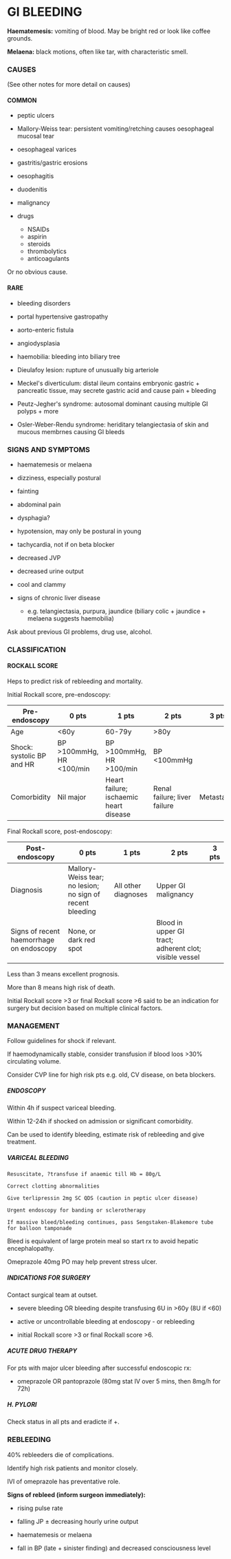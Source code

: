 # GI BLEEDING

**Haematemesis:** vomiting of blood. May be bright red or look like coffee grounds.

**Melaena:** black motions, often like tar, with characteristic smell.

### CAUSES

(See other notes for more detail on causes)

#### COMMON

- peptic ulcers

- Mallory-Weiss tear: persistent vomiting/retching causes oesophageal mucosal tear 

- oesophageal varices

- gastritis/gastric erosions

- oesophagitis

- duodenitis

- malignancy

- drugs
	- NSAIDs
	- aspirin
	- steroids
	- thrombolytics
	- anticoagulants

Or no obvious cause.

#### RARE

- bleeding disorders

- portal hypertensive gastropathy

- aorto-enteric fistula

- angiodysplasia

- haemobilia: bleeding into biliary tree

- Dieulafoy lesion: rupture of unusually big arteriole

- Meckel's diverticulum: distal ileum contains embryonic gastric + pancreatic tissue, may secrete gastric acid and cause pain + bleeding

- Peutz-Jegher's syndrome: autosomal dominant causing multiple GI polyps + more

- Osler-Weber-Rendu syndrome: heriditary telangiectasia of skin and mucous membrnes causing GI bleeds


### SIGNS AND SYMPTOMS

- haematemesis or melaena

- dizziness, especially postural

- fainting

- abdominal pain

- dysphagia?

- hypotension, may only be postural in young

- tachycardia, not if on beta blocker

- decreased JVP

- decreased urine output

- cool and clammy

- signs of chronic liver disease
	- e.g. telangiectasia, purpura, jaundice (biliary colic + jaundice + melaena suggests haemobilia)

Ask about previous GI problems, drug use, alcohol.

### CLASSIFICATION

#### ROCKALL SCORE

Heps to predict risk of rebleeding and mortality.

Initial Rockall score, pre-endoscopy:

Pre-endoscopy | 0 pts | 1 pts | 2 pts | 3 pts
------|-----|-----|-----|-----
Age | <60y | 60-79y | >80y | 
Shock: systolic BP and HR | BP >100mmHg, HR <100/min | BP >100mmHg, HR >100/min | BP <100mmHg 
Comorbidity | Nil major | Heart failure; ischaemic heart disease | Renal failure; liver failure | Metastases

Final Rockall score, post-endoscopy:

Post-endoscopy | 0 pts | 1 pts | 2 pts | 3 pts
------|-----|-----|-----|-----
Diagnosis | Mallory-Weiss tear; no lesion; no sign of recent bleeding | All other diagnoses | Upper GI malignancy
Signs of recent haemorrhage on endoscopy | None, or dark red spot | | Blood in upper GI tract; adherent clot; visible vessel

Less than 3 means excellent prognosis.

More than 8 means high risk of death.

Initial Rockall score >3 or final Rockall score >6 said to be an indication for surgery but decision based on multiple clinical factors.


### MANAGEMENT

Follow guidelines for shock if relevant.

If haemodynamically stable, consider transfusion if blood loos >30% circulating volume.

Consider CVP line for high risk pts e.g. old, CV disease, on beta blockers.

##### ENDOSCOPY

Within 4h if suspect variceal bleeding.

Within 12-24h if shocked on admission or significant comorbidity.

Can be used to identify bleeding, estimate risk of rebleeding and give treatment.

##### VARICEAL BLEEDING

	Resuscitate, ?transfuse if anaemic till Hb = 80g/L
	
	Correct clotting abnormalities
	
	Give terlipressin 2mg SC QDS (caution in peptic ulcer disease)

	Urgent endoscopy for banding or sclerotherapy

	If massive bleed/bleeding continues, pass Sengstaken-Blakemore tube for balloon tamponade
	
Bleed is equivalent of large protein meal so start rx to avoid hepatic encephalopathy.

Omeprazole 40mg PO may help prevent stress ulcer.

##### INDICATIONS FOR SURGERY

Contact surgical team at outset.

- severe bleeding OR bleeding despite transfusing 6U in >60y (8U if <60)

- active or uncontrollable bleeding at endoscopy - or rebleeding

- initial Rockall score >3 or final Rockall score >6.


##### ACUTE DRUG THERAPY

For pts with major ulcer bleeding after successful endoscopic rx:

- omeprazole OR pantoprazole (80mg stat IV over 5 mins, then 8mg/h for 72h)

##### H. PYLORI

Check status in all pts and eradicte if +.



### REBLEEDING

40% rebleeders die of complications.

Identify high risk patients and monitor closely.

IVI of omeprazole has preventative role.

**Signs of rebleed (inform surgeon immediately):**

- rising pulse rate

- falling JP ± decreasing hourly urine output

- haematemesis or melaena

- fall in BP (late + sinister finding) and decreased consciousness level



